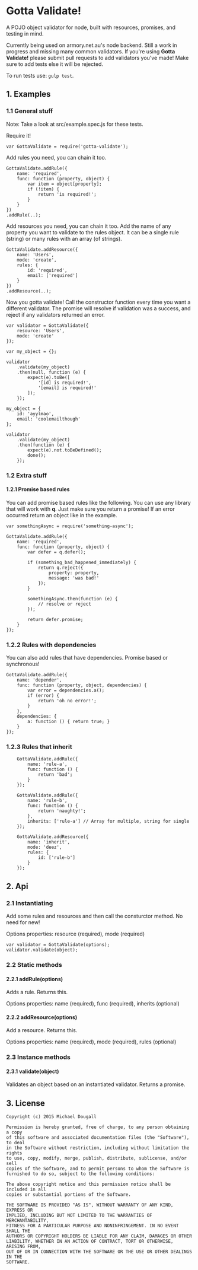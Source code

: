 # Gotta Validate!
A POJO object validator for node, built with resources, promises, and testing in mind. 

Currently being used on armory.net.au's node backend. Still a work in progress and missing many common validators. If you're using **Gotta Validate!** please submit pull requests to add validators you've made! Make sure to add tests else it will be rejected.

To run tests use: `gulp test`.

## 1. Examples
### 1.1 General stuff
Note: Take a look at src/example.spec.js for these tests.

Require it!

```
var GottaValidate = require('gotta-validate');
```

Add rules you need, you can chain it too.
```
GottaValidate.addRule({
    name: 'required',
    func: function (property, object) {
        var item = object[property];
        if (!item) {
            return 'is required!';
        }
    }
})
.addRule(..);
```

Add resources you need, you can chain it too. Add the name of any property you want to validate to the rules object. It can be a single rule (string) or many rules with an array (of strings).
```
GottaValidate.addResource({
    name: 'Users',
    mode: 'create',
    rules: {
        id: 'required',
        email: ['required']
    }
})
.addResource(..);
```

Now you gotta validate! Call the constructor function every time you want a different validator. The promise will resolve if validation was a success, and reject if any validators returned an error.
```
var validator = GottaValidate({
    resource: 'Users',
    mode: 'create'
});

var my_object = {};

validator
    .validate(my_object)
    .then(null, function (e) {
        expect(e).toBe([
            '[id] is required!', 
            '[email] is required!' 
        ]);
    });
    
my_object = {
    id: 'ayylmao',
    email: 'coolemailthough'
};

validator
    .validate(my_object)
    .then(function (e) {
        expect(e).not.toBeDefined();
        done();
    });
```

### 1.2 Extra stuff
#### 1.2.1 Promise based rules
You can add promise based rules like the following. You can use any library that will work with **q**. Just make sure you return a promise! If an error occurred return an object like in the example.

```
var somethingAsync = require('something-async');

GottaValidate.addRule({
    name: 'required',
    func: function (property, object) {
        var defer = q.defer();
        
        if (something_bad_happened_immediately) {
            return q.reject({
                property: property,
                message: 'was bad!'
            });
        }
        
        somethingAsync.then(function (e) {
            // resolve or reject
        });
        
        return defer.promise;
    }
});
```
### 1.2.2 Rules with dependencies
You can also add rules that have dependencies. Promise based or synchronous!

```
GottaValidate.addRule({
    name: 'depender',
    func: function (property, object, dependencies) {
        var error = dependencies.a();
        if (error) {
            return 'oh no error!';
        }
    },
    dependencies: {
        a: function () { return true; }
    }
});
```

### 1.2.3 Rules that inherit
```
    GottaValidate.addRule({
        name: 'rule-a',
        func: function () {
            return 'bad';
        }
    });

    GottaValidate.addRule({
        name: 'rule-b',
        func: function () {
            return 'naughty!';
        },
        inherits: ['rule-a'] // Array for multiple, string for single
    });

    GottaValidate.addResource({
        name: 'inherit',
        mode: 'deez',
        rules: {
            id: ['rule-b']
        }
    });
```

## 2. Api
### 2.1 Instantiating
Add some rules and resources and then call the consturctor method. No need for new! 

Options properties:
resource (required), mode (required)
```
var validator = GottaValidate(options);
validator.validate(object);
```

### 2.2 Static methods
#### 2.2.1 addRule(options)
Adds a rule. Returns this.

Options properties:
name (required), func (required), inherits (optional)

#### 2.2.2 addResource(options)
Add a resource. Returns this.

Options properties:
name (required), mode (required), rules (optional)

### 2.3 Instance methods
#### 2.3.1 validate(object)
Validates an object based on an instantiated validator. Returns a promise.

## 3. License
```
Copyright (c) 2015 Michael Dougall

Permission is hereby granted, free of charge, to any person obtaining a copy
of this software and associated documentation files (the "Software"), to deal
in the Software without restriction, including without limitation the rights
to use, copy, modify, merge, publish, distribute, sublicense, and/or sell
copies of the Software, and to permit persons to whom the Software is
furnished to do so, subject to the following conditions:

The above copyright notice and this permission notice shall be included in all
copies or substantial portions of the Software.

THE SOFTWARE IS PROVIDED "AS IS", WITHOUT WARRANTY OF ANY KIND, EXPRESS OR
IMPLIED, INCLUDING BUT NOT LIMITED TO THE WARRANTIES OF MERCHANTABILITY,
FITNESS FOR A PARTICULAR PURPOSE AND NONINFRINGEMENT. IN NO EVENT SHALL THE
AUTHORS OR COPYRIGHT HOLDERS BE LIABLE FOR ANY CLAIM, DAMAGES OR OTHER
LIABILITY, WHETHER IN AN ACTION OF CONTRACT, TORT OR OTHERWISE, ARISING FROM,
OUT OF OR IN CONNECTION WITH THE SOFTWARE OR THE USE OR OTHER DEALINGS IN THE
SOFTWARE.
```